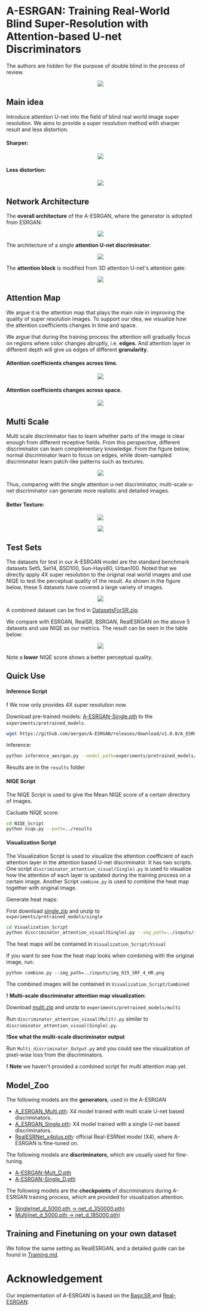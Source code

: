 # A-ESRGAN: Training Real-World Blind Super-Resolution with Attention-based U-net Discriminators

The authors are hidden for the purpose of double blind in the process of review.


<p align="center">
  <img src="figures/Compare.png">
</p>





## Main idea

Introduce attention U-net into the field of blind real world image super resolution. We aims to provide a super resolution method with sharper result and less distortion.  

#### Sharper:

<p align="center">
  <img src="figures/Sharper.png">
</p>

#### Less distortion:

<p align="center">
  <img src="figures/Discard Distortion.png">
</p>


## Network Architecture

The **overall architecture** of the A-ESRGAN, where the generator is adopted from ESRGAN:

<p align="center">
  <img src="figures/TotalArch.png">
</p>

The architecture of a single **attention U-net discriminator**:

<p align="center">
  <img src="figures/UnetArch.png">
</p>

The **attention block** is modified from 3D attention U-net's attention gate:

<p align="center">
  <img src="figures/AttentionBlock.png">
</p>

## Attention Map

We argue it is the attention map that plays the main role in improving the quality of super resolution images. To support our idea, we visualize how the attention coefficients changes in time and space.

We argue that during the training process the attention will gradually focus on regions where color changes abruptly, i.e. **edges**. And attention layer in different depth will give us edges of different **granularity**.

#### Attention coefficients changes across time.

<p align="center">
  <img src="figures/AttentionVisual.png">
</p>

#### Attention coefficients changes across space.

<p align="center">
  <img src="figures/Layers.png">
</p>


## Multi Scale

Multi scale discriminator has to learn whether parts of the image is clear enough from different receptive fields. From this perspective, different discriminator can learn complementary knowledge. From the figure below, normal discriminator learn to focus on edges, while down-sampled discriminator learn patch-like patterns such as textures.

  <p align="center">
  <img src="figures/unet_output.png">
</p>

Thus, comparing with the single attention u-net discriminator, multi-scale u-net discriminator can generate more realistic and detailed images.

#### Better Texture:

  <p align="center">
  <img src="figures/multi1.png">
</p>

  <p align="center">
  <img src="figures/multi2.png">
</p>

## Test Sets

The datasets for test in our A-ESRGAN model are the standard benchmark datasets Set5, Set14, BSD100, Sun-Hays80, Urban100. Noted that we directly apply 4X super resolution to the original real world images and use NIQE to test the perceptual quality of the result.  As shown in the figure below, these 5 datasets have covered a large variety of images.

<p align="center">
  <img src="figures/Example Images.png">
</p>

A combined dataset can be find in [DatasetsForSR.zip](https://github.com/aergan/A-ESRGAN/releases/download/v1.0.0/DatasetsForSR.zip).

We compare with ESRGAN, RealSR, BSRGAN, RealESRGAN on the above 5 datasets and use NIQE as our metrics. The result can be seen in the table below:

<p align="center">
  <img src="figures/Metric.png">
</p>

Note a **lower** NIQE score shows a better perceptual quality.

## Quick Use

#### **Inference Script**

**!** We now only provides 4X super resolution now.

Download pre-trained models: [A-ESRGAN-Single.pth](https://github.com/aesrgan/A-ESRGAN/releases/download/v1.0.0/A_ESRGAN_Single.pth) to the `experiments/pretrained_models`.

```bash
wget https://github.com/aergan/A-ESRGAN/releases/download/v1.0.0/A_ESRGAN_Single.pth
```

Inference:

```bash
python inference_aesrgan.py --model_path=experiments/pretrained_models/A_ESRGAN_Single.pth --input=inputs
```

Results are in the `results` folder

#### NIQE Script

The NIQE Script is used to give the Mean NIQE score of a certain directory of images.

Cacluate NIQE score:

```bash
cd NIQE_Script
python niqe.py --path=../results
```

#### Visualization Script

The Visualization Script is used to visualize the attention coefficient of each attention layer in the attention based U-net discriminator. It has two scripts. One script `discriminator_attention_visual(Single).py`  is used to visualize how the attention of each layer is updated during the training process on a certain image. Another Script `combine.py` is used to combine the heat map together with original image.

Generate heat maps:

First download [single.zip](https://github.com/aesrgan/A-ESRGAN/releases/download/v1.0.0/single.zip) and unzip to `experiments/pretrained_models/single`

```bash
cd Visualization_Script
python discriminator_attention_visual(Single).py --img_path=../inputs/img_015_SRF_4_HR.png
```

The heat maps will be contained in `Visualization_Script/Visual`

If you want to see how the heat map looks when combining with the original image, run:

```
python combine.py --img_path=../inputs/img_015_SRF_4_HR.png
```

The combined images will be contained in  `Visualization_Script/Combined`

**!** **Multi-scale discriminator attention map visualization:**

Download [multi.zip](https://github.com/aesrgan/A-ESRGAN/releases/download/v1.0.0/multi.zip) and  unzip to `experiments/pretrained_models/multi`

Run  `discriminator_attention_visual(Mulit).py` similar to  `discriminator_attention_visual(Single).py`.

**!See what the multi-scale discriminator output**

Run `Multi_discriminator_Output.py` and you could see the visualization of pixel-wise loss from the discriminators.

**!** **Note** we haven't provided a combined script for multi attention map yet.

## Model_Zoo

The following models are the **generators**, used in the A-ESRGAN

- [A_ESRGAN_Multi.pth](https://github.com/aergan/A-ESRGAN/releases/download/v1.0.0/A_ESRGAN_Multi.pth): X4 model trained with multi scale U-net based discriminators.
- [A_ESRGAN_Single.pth](https://github.com/aergan/A-ESRGAN/releases/download/v1.0.0/A_ESRGAN_Single.pth): X4 model trained with a single U-net based discriminators.
- [RealESRNet_x4plus.pth](https://github.com/aergan/A-ESRGAN/releases/download/v1.0.0/RealESRNet_x4plus.pth): official Real-ESRNet model (X4), where A-ESRGAN is fine-tuned on.

The following models are **discriminators**, which are usually used for fine-tuning.

- [A-ESRGAN-Mult_D.pth](https://github.com/aergan/A-ESRGAN/releases/download/v1.0.0/A-ESRGAN_Multi_D.pth)
- [A-ESRGAN-Single_D.pth](https://github.com/aergan/A-ESRGAN/releases/download/v1.0.0/A_ESRGAN_Single_D.pth)

The following models are the **checkpoints** of discriminators during A-ESRGAN training process, which are provided for visualization attention.  

- [Single(net_d_5000.pth -> net_d_350000.pth)](https://github.com/aergan/A-ESRGAN/releases/download/v1.0.0/single.zip)
- [Multi(net_d_5000.pth -> net_d_185000.pth)](https://github.com/aergan/A-ESRGAN/releases/download/v1.0.0/multi.zip)

## Training and Finetuning on your own dataset

We follow the same setting as RealESRGAN, and a detailed guide can be found in [Training.md](Training.md).



# Acknowledgement

Our implementation of A-ESRGAN is based on the [BasicSR ](https://github.com/xinntao/BasicSR)and [Real-ESRGAN](https://github.com/xinntao/Real-ESRGAN).

